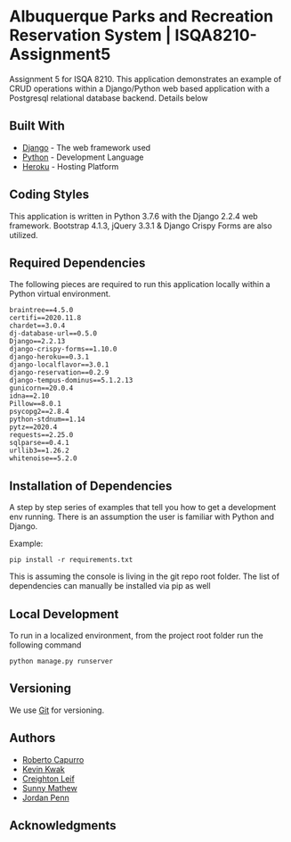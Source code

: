 # Albuquerque Parks and Recreation Reservation System | ISQA8210-Assignment5
Assignment 5 for ISQA 8210.  This application demonstrates an example of CRUD operations within a Django/Python web based application with a Postgresql relational database backend.  Details below

## Built With
* [Django](https://www.djangoproject.com/) - The web framework used
* [Python](https://www.python.org/) - Development Language
* [Heroku](https://www.heroku.com/) - Hosting Platform

## Coding Styles
This application is written in Python 3.7.6 with the Django 2.2.4 web framework.  Bootstrap 4.1.3, jQuery 3.3.1 & Django Crispy Forms are also utilized.

## Required Dependencies
The following pieces are required to run this application locally within a Python virtual environment.

```
braintree==4.5.0
certifi==2020.11.8
chardet==3.0.4
dj-database-url==0.5.0
Django==2.2.13
django-crispy-forms==1.10.0
django-heroku==0.3.1
django-localflavor==3.0.1
django-reservation==0.2.9
django-tempus-dominus==5.1.2.13
gunicorn==20.0.4
idna==2.10
Pillow==8.0.1
psycopg2==2.8.4
python-stdnum==1.14
pytz==2020.4
requests==2.25.0
sqlparse==0.4.1
urllib3==1.26.2
whitenoise==5.2.0
```

## Installation of Dependencies
A step by step series of examples that tell you how to get a development env running.  There is an assumption the user is familiar with Python and Django.

Example:
```
pip install -r requirements.txt
```

This is assuming the console is living in the git repo root folder.
The list of dependencies can manually be installed via pip as well

## Local Development

To run in a localized environment, from the project root folder run the following command

```
python manage.py runserver
```

## Versioning

We use [Git](https://git-scm.com/) for versioning. 

## Authors

* [Roberto Capurro](https://github.com/beartato327)
* [Kevin Kwak](https://github.com/kkwak-uno)
* [Creighton Leif](https://github.com/cleif)
* [Sunny Mathew](https://github.com/smathew18)
* [Jordan Penn](https://github.com/jannpenn)

## Acknowledgments
